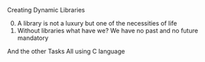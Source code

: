 Creating Dynamic Libraries

0. A library is not a luxury but one of the necessities of life
1. Without libraries what have we? We have no past and no future
mandatory

And the other Tasks 
All using C language
